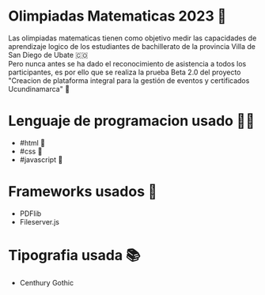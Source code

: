 # Olimpiadas Matematicas 2023 🧮

Las olimpiadas matematicas tienen como objetivo medir las capacidades de aprendizaje logico de los estudiantes de bachillerato de la provincia Villa de San Diego de Ubate 🇨🇴 <br> Pero nunca antes se ha dado el reconocimiento de asistencia a todos los participantes, es por ello que se realiza la prueba Beta 2.0 del proyecto "Creacion de plataforma integral para la gestión de eventos y certificados Ucundinamarca" 🚀

# Lenguaje de programacion usado 👩‍💻
* #html 🩻
* #css 🎨
* #javascript 💛

# Frameworks usados 🎯
* PDFlib
* Fileserver.js

# Tipografia usada 📚
* Centhury Gothic
